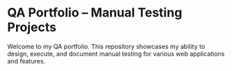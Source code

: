# QA Portfolio – Manual Testing Projects

Welcome to my QA portfolio. This repository showcases my ability to design, execute, and document manual testing for various web applications and features.

